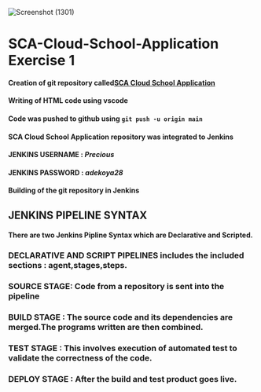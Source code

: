![Screenshot (1301)](https://user-images.githubusercontent.com/66319844/126681705-9091048d-abb3-4dd9-9d08-b92e28042270.png)

# SCA-Cloud-School-Application Exercise 1
#### Creation of git repository called[SCA Cloud School Application](https://github.com/Preshydee/SCA-Cloud-School-Application.git)
#### Writing of HTML code using vscode 
#### Code was pushed to github using ```git push -u origin main```
#### SCA Cloud School Application repository was integrated to Jenkins 
#### JENKINS  USERNAME : _Precious_
#### JENKINS  PASSWORD : _adekoya28_
#### Building of the git repository in Jenkins




## JENKINS PIPELINE SYNTAX
[//]: # (Explain briefly the Jenkins pipeline syntax used for defining JenkinsFile .)

#### There are two Jenkins Pipline Syntax which are Declarative and Scripted.
###  DECLARATIVE AND SCRIPT PIPELINES includes the included sections : agent,stages,steps.
###  SOURCE  STAGE: Code from a repository is sent into the pipeline
###  BUILD  STAGE :  The source code and its dependencies are merged.The programs written are then combined.
###  TEST STAGE : This involves execution of automated test to validate the correctness of the code.
### DEPLOY STAGE : After the build and test product goes live.



